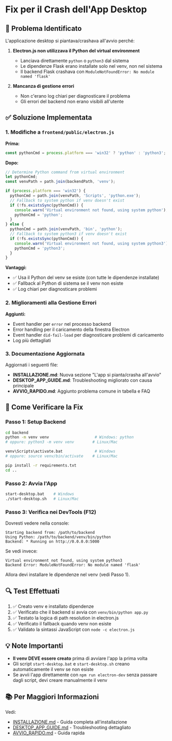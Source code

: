 # Fix per il Crash dell'App Desktop

## 🐛 Problema Identificato

L'applicazione desktop si piantava/crashava all'avvio perché:

1. **Electron.js non utilizzava il Python del virtual environment**
   - Lanciava direttamente `python` o `python3` dal sistema
   - Le dipendenze Flask erano installate solo nel venv, non nel sistema
   - Il backend Flask crashava con `ModuleNotFoundError: No module named 'flask'`

2. **Mancanza di gestione errori**
   - Non c'erano log chiari per diagnosticare il problema
   - Gli errori del backend non erano visibili all'utente

## ✅ Soluzione Implementata

### 1. Modifiche a `frontend/public/electron.js`

**Prima:**
```javascript
const pythonCmd = process.platform === 'win32' ? 'python' : 'python3';
```

**Dopo:**
```javascript
// Determine Python command from virtual environment
let pythonCmd;
const venvPath = path.join(backendPath, 'venv');

if (process.platform === 'win32') {
  pythonCmd = path.join(venvPath, 'Scripts', 'python.exe');
  // Fallback to system python if venv doesn't exist
  if (!fs.existsSync(pythonCmd)) {
    console.warn('Virtual environment not found, using system python');
    pythonCmd = 'python';
  }
} else {
  pythonCmd = path.join(venvPath, 'bin', 'python');
  // Fallback to system python3 if venv doesn't exist
  if (!fs.existsSync(pythonCmd)) {
    console.warn('Virtual environment not found, using system python3');
    pythonCmd = 'python3';
  }
}
```

**Vantaggi:**
- ✅ Usa il Python del venv se esiste (con tutte le dipendenze installate)
- ✅ Fallback al Python di sistema se il venv non esiste
- ✅ Log chiari per diagnosticare problemi

### 2. Miglioramenti alla Gestione Errori

**Aggiunti:**
- Event handler per `error` nel processo backend
- Error handling per il caricamento della finestra Electron
- Event handler `did-fail-load` per diagnosticare problemi di caricamento
- Log più dettagliati

### 3. Documentazione Aggiornata

Aggiornati i seguenti file:
- **INSTALLAZIONE.md**: Nuova sezione "L'app si pianta/crasha all'avvio"
- **DESKTOP_APP_GUIDE.md**: Troubleshooting migliorato con causa principale
- **AVVIO_RAPIDO.md**: Aggiunto problema comune in tabella e FAQ

## 📝 Come Verificare la Fix

### Passo 1: Setup Backend
```bash
cd backend
python -m venv venv                    # Windows: python
# oppure: python3 -m venv venv        # Linux/Mac

venv\Scripts\activate.bat              # Windows
# oppure: source venv/bin/activate    # Linux/Mac

pip install -r requirements.txt
cd ..
```

### Passo 2: Avvia l'App
```bash
start-desktop.bat    # Windows
./start-desktop.sh   # Linux/Mac
```

### Passo 3: Verifica nei DevTools (F12)
Dovresti vedere nella console:
```
Starting backend from: /path/to/backend
Using Python: /path/to/backend/venv/bin/python
Backend: * Running on http://0.0.0.0:5000
```

Se vedi invece:
```
Virtual environment not found, using system python3
Backend Error: ModuleNotFoundError: No module named 'flask'
```

Allora devi installare le dipendenze nel venv (vedi Passo 1).

## 🔍 Test Effettuati

1. ✅ Creato venv e installato dipendenze
2. ✅ Verificato che il backend si avvia con `venv/bin/python app.py`
3. ✅ Testato la logica di path resolution in electron.js
4. ✅ Verificato il fallback quando venv non esiste
5. ✅ Validato la sintassi JavaScript con `node -c electron.js`

## 💡 Note Importanti

- **Il venv DEVE essere creato** prima di avviare l'app la prima volta
- Gli script `start-desktop.bat` e `start-desktop.sh` creano automaticamente il venv se non esiste
- Se avvii l'app direttamente con `npm run electron-dev` senza passare dagli script, devi creare manualmente il venv

## 📚 Per Maggiori Informazioni

Vedi:
- [INSTALLAZIONE.md](INSTALLAZIONE.md) - Guida completa all'installazione
- [DESKTOP_APP_GUIDE.md](DESKTOP_APP_GUIDE.md) - Troubleshooting dettagliato
- [AVVIO_RAPIDO.md](AVVIO_RAPIDO.md) - Guida rapida
